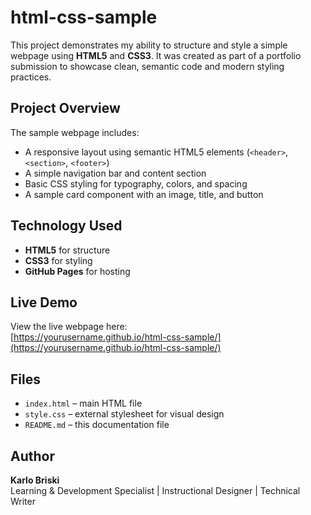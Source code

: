 # html-css-sample
This project demonstrates my ability to structure and style a simple webpage using **HTML5** and **CSS3**.   It was created as part of a portfolio submission to showcase clean, semantic code and modern styling practices.

## Project Overview
The sample webpage includes:
- A responsive layout using semantic HTML5 elements (`<header>`, `<section>`, `<footer>`)
- A simple navigation bar and content section
- Basic CSS styling for typography, colors, and spacing
- A sample card component with an image, title, and button

## Technology Used
- **HTML5** for structure  
- **CSS3** for styling  
- **GitHub Pages** for hosting

## Live Demo
View the live webpage here:  
[https://yourusername.github.io/html-css-sample/](https://yourusername.github.io/html-css-sample/)

## Files
- `index.html` – main HTML file  
- `style.css` – external stylesheet for visual design  
- `README.md` – this documentation file

## Author
**Karlo Briski**  
Learning & Development Specialist | Instructional Designer | Technical Writer
